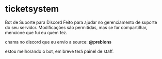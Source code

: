 # ticketsystem
Bot de Suporte para Discord Feito para ajudar no gerenciamento de suporte do seu servidor. Modificações são permitidas, mas se for compartilhar, mencione que fui eu quem fez.

chama no discord que eu envio a source: **@preblons**

estou melhorando o bot, em breve terá painel de staff.

